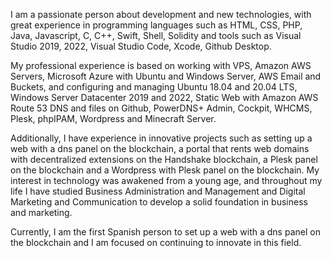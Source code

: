 I am a passionate person about development and new technologies, with great experience in programming languages such as HTML, CSS, PHP, Java, Javascript, C, C++, Swift, Shell, Solidity and tools such as Visual Studio 2019, 2022, Visual Studio Code, Xcode, Github Desktop.
        
My professional experience is based on working with VPS, Amazon AWS Servers, Microsoft Azure with Ubuntu and Windows Server, AWS Email and Buckets, and configuring and managing Ubuntu 18.04 and 20.04 LTS, Windows Server Datacenter 2019 and 2022, Static Web with Amazon AWS Route 53 DNS and files on Github, PowerDNS+ Admin, Cockpit, WHCMS, Plesk, phpIPAM, Wordpress and Minecraft Server.
        
Additionally, I have experience in innovative projects such as setting up a web with a dns panel on the blockchain, a portal that rents web domains with decentralized extensions on the Handshake blockchain, a Plesk panel on the blockchain and a Wordpress with Plesk panel on the blockchain. My interest in technology was awakened from a young age, and throughout my life I have studied Business Administration and Management and Digital Marketing and Communication to develop a solid foundation in business and marketing.
        
Currently, I am the first Spanish person to set up a web with a dns panel on the blockchain and I am focused on continuing to innovate in this field.